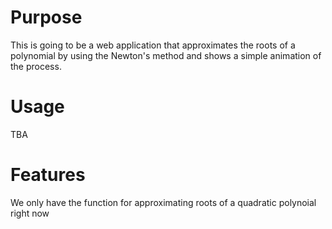 # Purpose
This is going to be a web application that approximates the roots of a polynomial by using the Newton's method and shows a simple animation of the process.

# Usage
TBA

# Features
We only have the function for approximating roots of a quadratic polynoial right now
